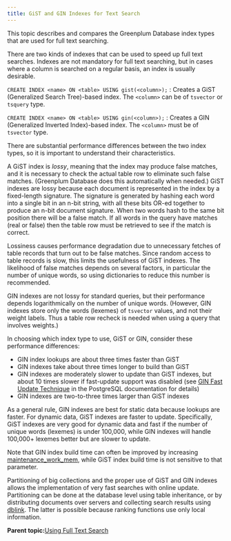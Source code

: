 ```yaml
---
title: GiST and GIN Indexes for Text Search 
---
```


This topic describes and compares the Greenplum Database index types that are used for full text searching.

There are two kinds of indexes that can be used to speed up full text searches. Indexes are not mandatory for full text searching, but in cases where a column is searched on a regular basis, an index is usually desirable.

`CREATE INDEX <name> ON <table> USING gist(<column>);`
:   Creates a GiST \(Generalized Search Tree\)-based index. The `<column>` can be of `tsvector` or `tsquery` type.

`CREATE INDEX <name> ON <table> USING gin(<column>);`
:   Creates a GIN \(Generalized Inverted Index\)-based index. The `<column>` must be of `tsvector` type.

There are substantial performance differences between the two index types, so it is important to understand their characteristics.

A GiST index is *lossy*, meaning that the index may produce false matches, and it is necessary to check the actual table row to eliminate such false matches. \(Greenplum Database does this automatically when needed.\) GiST indexes are lossy because each document is represented in the index by a fixed-length signature. The signature is generated by hashing each word into a single bit in an n-bit string, with all these bits OR-ed together to produce an n-bit document signature. When two words hash to the same bit position there will be a false match. If all words in the query have matches \(real or false\) then the table row must be retrieved to see if the match is correct.

Lossiness causes performance degradation due to unnecessary fetches of table records that turn out to be false matches. Since random access to table records is slow, this limits the usefulness of GiST indexes. The likelihood of false matches depends on several factors, in particular the number of unique words, so using dictionaries to reduce this number is recommended.

GIN indexes are not lossy for standard queries, but their performance depends logarithmically on the number of unique words. \(However, GIN indexes store only the words \(lexemes\) of `tsvector` values, and not their weight labels. Thus a table row recheck is needed when using a query that involves weights.\)

In choosing which index type to use, GiST or GIN, consider these performance differences:

-   GIN index lookups are about three times faster than GiST
-   GIN indexes take about three times longer to build than GiST
-   GIN indexes are moderately slower to update than GiST indexes, but about 10 times slower if fast-update support was disabled \(see [GIN Fast Update Technique](https://www.postgresql.org/docs/9.4/gin-implementation.html#GIN-FAST-UPDATE) in the PostgreSQL documentation for details\)
-   GIN indexes are two-to-three times larger than GiST indexes

As a general rule, GIN indexes are best for static data because lookups are faster. For dynamic data, GiST indexes are faster to update. Specifically, GiST indexes are very good for dynamic data and fast if the number of unique words \(lexemes\) is under 100,000, while GIN indexes will handle 100,000+ lexemes better but are slower to update.

Note that GIN index build time can often be improved by increasing [maintenance\_work\_mem](../../ref_guide/config_params/guc-list.html), while GiST index build time is not sensitive to that parameter.

Partitioning of big collections and the proper use of GiST and GIN indexes allows the implementation of very fast searches with online update. Partitioning can be done at the database level using table inheritance, or by distributing documents over servers and collecting search results using [dblink](../../ref_guide/modules/dblink.html). The latter is possible because ranking functions use only local information.

**Parent topic:**[Using Full Text Search](../textsearch/full-text-search.html)

